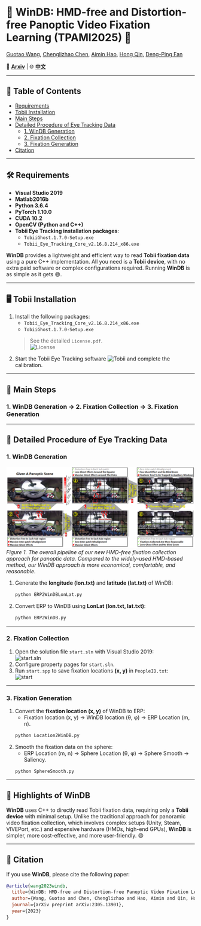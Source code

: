 # 🌟 **WinDB: HMD-free and Distortion-free Panoptic Video Fixation Learning (TPAMI2025)** 🌟

[Guotao Wang](https://scholar.google.com/citations?user=eJIysC8AAAAJ), [Chenglizhao Chen](http://chenglizhaochen.cn/), [Aimin Hao](https://dblp.org/pid/94/5679.html), [Hong Qin](https://scholar.google.com/citations?hl=en&user=NOcejj8AAAAJ&view_op=list_works&sortby=pubdate), [Deng-Ping Fan](https://dengpingfan.github.io/)

📄 [**Arxiv**](https://arxiv.org/pdf/2305.13901) | 🌐 [**中文**]()

---

## 📖 Table of Contents
- [Requirements](#requirements)
- [Tobii Installation](#tobii-installation)
- [Main Steps](#main-steps)
- [Detailed Procedure of Eye Tracking Data](#detailed-procedure-of-eye-tracking-data)
  * [1. WinDB Generation](#1-windb-generation)
  * [2. Fixation Collection](#2-fixation-collection)
  * [3. Fixation Generation](#3-fixation-generation)
- [Citation](#citation)

---

## 🛠️ Requirements
- **Visual Studio 2019**
- **Matlab2016b**
- **Python 3.6.4**
- **PyTorch 1.10.0**
- **CUDA 10.2**
- **OpenCV (Python and C++)**
- **Tobii Eye Tracking installation packages**:
  - `TobiiGhost.1.7.0-Setup.exe`
  - `Tobii_Eye_Tracking_Core_v2.16.8.214_x86.exe`

**WinDB** provides a lightweight and efficient way to read **Tobii fixation data** using a pure C++ implementation. All you need is a **Tobii device**, with no extra paid software or complex configurations required. Running **WinDB** is as simple as it gets 😄.

---

## 🖥️ Tobii Installation
1. Install the following packages:
   - `Tobii_Eye_Tracking_Core_v2.16.8.214_x86.exe`
   - `TobiiGhost.1.7.0-Setup.exe`  
   > See the detailed `License.pdf`.  
   ![License](https://github.com/cvpr-submission/WinDB/blob/main/Figs/License.gif)  
2. Start the Tobii Eye Tracking software ![Tobii](https://github.com/cvpr-submission/WinDB/blob/main/Figs/TobiiL.GIF) and complete the calibration.

---

## 📂 Main Steps  
### **1. WinDB Generation → 2. Fixation Collection → 3. Fixation Generation**

---

## 🧐 Detailed Procedure of Eye Tracking Data

### 1. WinDB Generation  
![Pipeline](https://github.com/guotaowang/WinDB/blob/main/Figs/pip.gif)  
*Figure 1. The overall pipeline of our new HMD-free fixation collection approach for panoptic data. Compared to the widely-used HMD-based method, our WinDB approach is more economical, comfortable, and reasonable.*

1. Generate the **longitude (lon.txt)** and **latitude (lat.txt)** of WinDB:  
   ```bash
   python ERP2WinDBLonLat.py
    ```
2. Convert ERP to WinDB using **LonLat (lon.txt, lat.txt)**:  
   ```bash
   python ERP2WinDB.py
   ```

---

### 2. Fixation Collection  
1. Open the solution file `start.sln` with Visual Studio 2019:  
   ![start.sln](https://github.com/cvpr-submission/WinDB/blob/main/Figs/start.sln.gif)  
2. Configure property pages for `start.sln`.  
3. Run `start.spp` to save fixation locations **(x, y)** in `PeopleID.txt`:  
   ![start](https://github.com/cvpr-submission/WinDB/blob/main/Figs/start.gif)

---

### 3. Fixation Generation  
1. Convert the **fixation location (x, y)** of WinDB to ERP:  
   - Fixation location (x, y) → WinDB location (θ, φ) → ERP Location (m, n).  
   ```bash
   python Location2WinDB.py
   ```
2. Smooth the fixation data on the sphere:  
   - ERP Location (m, n) → Sphere Location (θ, φ) → Sphere Smooth → Saliency.  
   ```bash
   python SphereSmooth.py
   ```

---

## 🌟 Highlights of WinDB  
**WinDB** uses C++ to directly read Tobii fixation data, requiring only a **Tobii device** with minimal setup. Unlike the traditional approach for panoramic video fixation collection, which involves complex setups (Unity, Steam, VIVEPort, etc.) and expensive hardware (HMDs, high-end GPUs), **WinDB** is simpler, more cost-effective, and more user-friendly. 😄  

---

## 📜 Citation  
If you use **WinDB**, please cite the following paper:

```bibtex
@article{wang2023windb,
  title={WinDB: HMD-free and Distortion-free Panoptic Video Fixation Learning},
  author={Wang, Guotao and Chen, Chenglizhao and Hao, Aimin and Qin, Hong and Fan, Deng-Ping},
  journal={arXiv preprint arXiv:2305.13901},
  year={2023}
}
```
